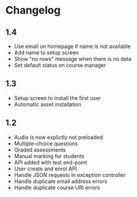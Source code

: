 Changelog
=========

1.4
---
* Use email on homepage if name is not available
* Add name to setup screen
* Show "no rows" message when there is no data
* Set default status on course manager

1.3
---
* Setup screen to install the first user
* Automatic asset installation

1.2
---

* Audio is now explictly not preloaded
* Multiple-choice questions
* Graded assessments
* Manual marking for students
* API added with test end-point
* User create and enrol API
* Handle JSON requests in exception controller
* Handle duplicate email address errors
* Handle duplicate course URI errors
